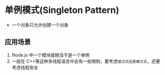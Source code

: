 # 单例模式(Singleton Pattern)

- 一个对象只允许创建一个对象

## 应用场景

1. Node.js 中一个模块就相当于是一个单例
2. 一般在 C++等这种多线程语言中会有一些限制，要考虑`饿汉式还是懒汉式`，还要考虑线程安全
